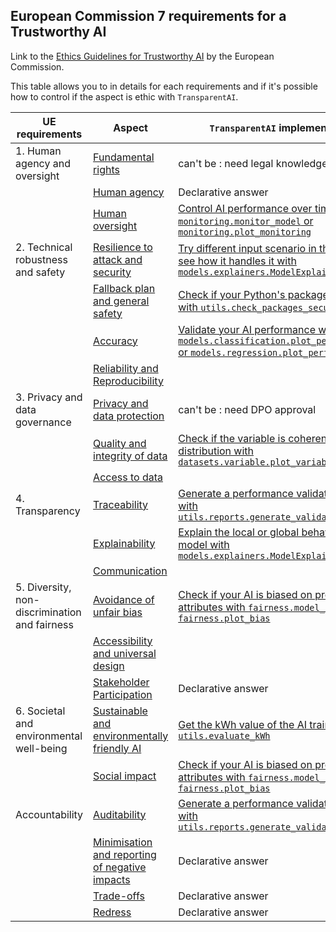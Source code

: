 European Commission 7 requirements for a Trustworthy AI
------

Link to the [Ethics Guidelines for Trustworthy AI](https://ec.europa.eu/futurium/en/ai-alliance-consultation) by the European Commission.

This table allows you to in details for each requirements and if it's possible how to control if the aspect is ethic with `TransparentAI`. 

| UE requirements | Aspect | `TransparentAI` implemenation |
| ----------- | ------------- | ----------- |
| 1. Human agency and oversight | [Fundamental rights](requirements/1-Fundamental_rights.md) | can't be : need legal knowledge |
|                            | [Human agency]() | Declarative answer |
|                            | [Human oversight]() | [Control AI performance over time with `monitoring.monitor_model` or `monitoring.plot_monitoring`]() |
| 2. Technical robustness and safety | [Resilience to attack and security]() | [Try different input scenario in the model to see how it handles it with `models.explainers.ModelExplainer`]() |
|                            | [Fallback plan and general safety]() | [Check if your Python's package are secure with `utils.check_packages_security`]() |
|                            | [Accuracy]() | [Validate your AI performance with `models.classification.plot_performance` or `models.regression.plot_performance`]() |
|                            | [Reliability and Reproducibility]() | |
| 3. Privacy and data governance | [Privacy and data protection]() | can't be : need DPO approval |
|                            | [Quality and integrity of data]() | [Check if the variable is coherent in its distribution with `datasets.variable.plot_variable`]() |
|                            | [Access to data]() | |
| 4. Transparency | [Traceability]() | [Generate a performance validation report with `utils.reports.generate_validation_report`]() |
|                            | [Explainability]() | [Explain the local or global behavior of your model with `models.explainers.ModelExplainer`]()|
|                            | [Communication]() | |
| 5. Diversity, non-discrimination and fairness | [Avoidance of unfair bias]() |[Check if your AI is biased on protected attributes with `fairness.model_bias` or `fairness.plot_bias`]() |
|                            | [Accessibility and universal design]() | |
|                            | [Stakeholder Participation]() | Declarative answer |
| 6. Societal and environmental well-being | [Sustainable and environmentally friendly AI]() | [Get the kWh value of the AI training with `utils.evaluate_kWh`]() |
|                            | [Social impact]() | [Check if your AI is biased on protected attributes with `fairness.model_bias` or `fairness.plot_bias`]() |
| Accountability | [Auditability]() | [Generate a performance validation report with `utils.reports.generate_validation_report`]() |
|                            | [Minimisation and reporting of negative impacts]() | Declarative answer |
|                            | [Trade-offs]() | Declarative answer |
|                            | [Redress]() | Declarative answer |
